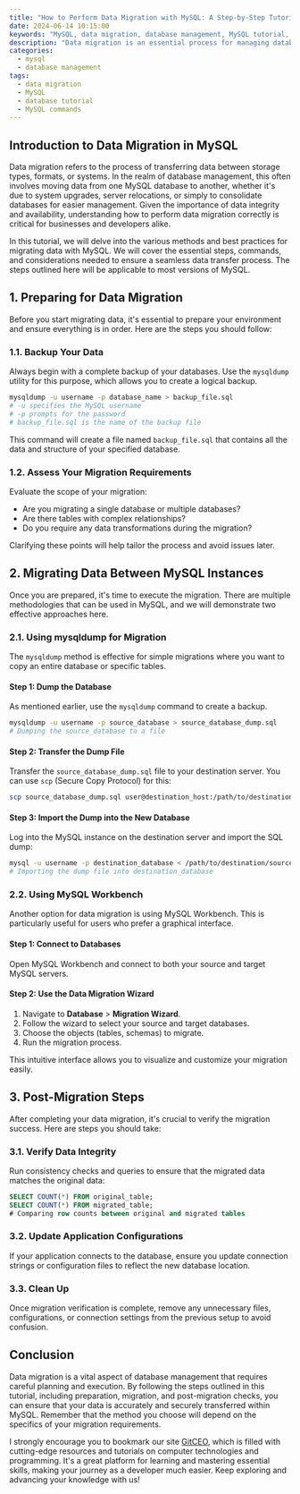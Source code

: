```yaml
---
title: "How to Perform Data Migration with MySQL: A Step-by-Step Tutorial"
date: 2024-06-14 10:15:00
keywords: "MySQL, data migration, database management, MySQL tutorial, migrate data, MySQL backup"
description: "Data migration is an essential process for managing databases. In this comprehensive tutorial, we will explore MySQL's data migration capabilities, providing step-by-step guidance on how to efficiently transfer databases, tables, and data from one MySQL instance to another. Understanding data migration can help ensure data integrity and continuity in business. We'll cover best practices, common pitfalls to avoid, and useful commands you can use throughout the process. By the end of this article, you'll be equipped with the knowledge and skills necessary to perform effective data migrations in MySQL."
categories:
  - mysql
  - database management
tags:
  - data migration
  - MySQL
  - database tutorial
  - MySQL commands
---
```


## Introduction to Data Migration in MySQL

Data migration refers to the process of transferring data between storage types, formats, or systems. In the realm of database management, this often involves moving data from one MySQL database to another, whether it's due to system upgrades, server relocations, or simply to consolidate databases for easier management. Given the importance of data integrity and availability, understanding how to perform data migration correctly is critical for businesses and developers alike.

In this tutorial, we will delve into the various methods and best practices for migrating data with MySQL. We will cover the essential steps, commands, and considerations needed to ensure a seamless data transfer process. The steps outlined here will be applicable to most versions of MySQL.

<!-- more -->

## 1. Preparing for Data Migration

Before you start migrating data, it's essential to prepare your environment and ensure everything is in order. Here are the steps you should follow:

### 1.1. Backup Your Data

Always begin with a complete backup of your databases. Use the `mysqldump` utility for this purpose, which allows you to create a logical backup.

```bash
mysqldump -u username -p database_name > backup_file.sql
# -u specifies the MySQL username
# -p prompts for the password
# backup_file.sql is the name of the backup file
```

This command will create a file named `backup_file.sql` that contains all the data and structure of your specified database.

### 1.2. Assess Your Migration Requirements

Evaluate the scope of your migration:

- Are you migrating a single database or multiple databases?
- Are there tables with complex relationships?
- Do you require any data transformations during the migration?

Clarifying these points will help tailor the process and avoid issues later.

## 2. Migrating Data Between MySQL Instances

Once you are prepared, it's time to execute the migration. There are multiple methodologies that can be used in MySQL, and we will demonstrate two effective approaches here.

### 2.1. Using mysqldump for Migration

The `mysqldump` method is effective for simple migrations where you want to copy an entire database or specific tables.

#### Step 1: Dump the Database

As mentioned earlier, use the `mysqldump` command to create a backup.

```bash
mysqldump -u username -p source_database > source_database_dump.sql
# Dumping the source_database to a file
```

#### Step 2: Transfer the Dump File

Transfer the `source_database_dump.sql` file to your destination server. You can use `scp` (Secure Copy Protocol) for this:

```bash
scp source_database_dump.sql user@destination_host:/path/to/destination/
```

#### Step 3: Import the Dump into the New Database

Log into the MySQL instance on the destination server and import the SQL dump:

```bash
mysql -u username -p destination_database < /path/to/destination/source_database_dump.sql
# Importing the dump file into destination_database
```

### 2.2. Using MySQL Workbench

Another option for data migration is using MySQL Workbench. This is particularly useful for users who prefer a graphical interface.

#### Step 1: Connect to Databases

Open MySQL Workbench and connect to both your source and target MySQL servers.

#### Step 2: Use the Data Migration Wizard

1. Navigate to **Database** > **Migration Wizard**.
2. Follow the wizard to select your source and target databases.
3. Choose the objects (tables, schemas) to migrate.
4. Run the migration process.

This intuitive interface allows you to visualize and customize your migration easily.

## 3. Post-Migration Steps

After completing your data migration, it's crucial to verify the migration success. Here are steps you should take:

### 3.1. Verify Data Integrity

Run consistency checks and queries to ensure that the migrated data matches the original data:

```sql
SELECT COUNT(*) FROM original_table;
SELECT COUNT(*) FROM migrated_table;
# Comparing row counts between original and migrated tables
```

### 3.2. Update Application Configurations

If your application connects to the database, ensure you update connection strings or configuration files to reflect the new database location.

### 3.3. Clean Up

Once migration verification is complete, remove any unnecessary files, configurations, or connection settings from the previous setup to avoid confusion.

## Conclusion

Data migration is a vital aspect of database management that requires careful planning and execution. By following the steps outlined in this tutorial, including preparation, migration, and post-migration checks, you can ensure that your data is accurately and securely transferred within MySQL. Remember that the method you choose will depend on the specifics of your migration requirements. 

I strongly encourage you to bookmark our site [GitCEO](https://gitceo.com), which is filled with cutting-edge resources and tutorials on computer technologies and programming. It's a great platform for learning and mastering essential skills, making your journey as a developer much easier. Keep exploring and advancing your knowledge with us!